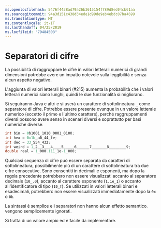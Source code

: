 ```yaml
---
ms.openlocfilehash: 5476f4438ad79a26b3615154f789d8ed04cb61aa
ms.sourcegitcommit: 94a3d151c438d34ede1d99de9eb4ebdc07ba4699
ms.translationtype: MT
ms.contentlocale: it-IT
ms.lasthandoff: 04/25/2019
ms.locfileid: "79484503"
---
```

# <a name="digit-separators"></a>Separatori di cifre

La possibilità di raggruppare le cifre in valori letterali numerici di grandi dimensioni potrebbe avere un impatto notevole sulla leggibilità e senza alcun aspetto negativo. 

L'aggiunta di valori letterali binari (#215) aumenta la probabilità che i valori letterali numerici siano lunghi, quindi le due funzionalità si migliorano. 

Si seguiranno Java e altri e si userà un carattere di sottolineatura `_` come separatore di cifre. Potrebbe essere presente ovunque in un valore letterale numerico (eccetto il primo e l'ultimo carattere), perché raggruppamenti diversi possono avere senso in scenari diversi e soprattutto per basi numeriche diverse:

```csharp
int bin = 0b1001_1010_0001_0100;
int hex = 0x1b_a0_44_fe;
int dec = 33_554_432;
int weird = 1_2__3___4____5_____6______7_______8________9;
double real = 1_000.111_1e-1_000;
```

Qualsiasi sequenza di cifre può essere separata da caratteri di sottolineatura, possibilmente più di un carattere di sottolineatura tra due cifre consecutive. Sono consentiti in decimali e esponenti, ma dopo la regola precedente potrebbero non essere visualizzati accanto al separatore decimale (`10_.0`), accanto al carattere esponente (`1.1e_1`) o accanto all'identificatore di tipo (`10_f`). Se utilizzati in valori letterali binari e esadecimali, potrebbero non essere visualizzati immediatamente dopo la `0x` o `0b`.

La sintassi è semplice e i separatori non hanno alcun effetto semantico. vengono semplicemente ignorati.

Si tratta di un valore ampio ed è facile da implementare.
